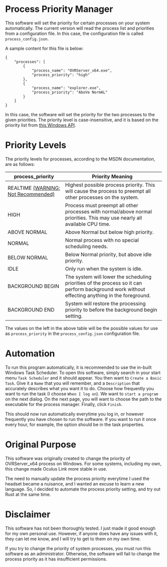 # Process Priority Manager
This software will set the priority for certain processes on your system automatically. The current version will read the process list and priorities from a configuration file. In this case, the configuration file is called ```process_config.json```. 

A sample content for this file is below: 
```
{
    "processes": [
        {
            "process_name": "OVRServer_x64.exe",
            "process_priority": "high"
        },
        {
            "process_name": "explorer.exe",
            "process_priority": "AboVe NormAL"
        }
    ]
}
```

In this case, the software will set the priority for the two processes to the given priorities. The priority level is case-insensitive, and it is based on the priority list from [this Windows API](https://docs.microsoft.com/en-us/windows/win32/api/processthreadsapi/nf-processthreadsapi-setpriorityclass).

# Priority Levels
The priority levels for processes, according to the MSDN documentation, are as follows:

| process_priority                                                                                       | Priority Meaning                                                                                                                               |
| ------------------------------------------------------------------------------------------------------ | ---------------------------------------------------------------------------------------------------------------------------------------------- |
| REALTIME [(WARNING: Not Recommended)](https://devblogs.microsoft.com/oldnewthing/20100610-00/?p=13753) | Highest possible process priority. This will cause the process to preempt all other processes on the system.                                   |
| HIGH                                                                                                   | Process must preempt all other processes with normal/above normal priorities. This may use nearly all available CPU time.                      |
| ABOVE NORMAL                                                                                           | Above Normal but below high priority.                                                                                                          |
| NORMAL                                                                                                 | Normal process with no special scheduling needs.                                                                                               |
| BELOW NORMAL                                                                                           | Below Normal priority, but above idle priority.                                                                                                |
| IDLE                                                                                                   | Only run when the system is idle.                                                                                                              |
| BACKGROUND BEGIN                                                                                       | The system will lower the scheduling priorities of the process so it can perform background work without effecting anything in the foreground. |
| BACKGROUND END                                                                                         | System will restore the processing priority to before the background begin setting.                                                            |

The values on the left in the above table will be the possible values for use as ```process_priority``` in the ```process_config.json``` configuration file.

# Automation
To run this program automatically, it is recommended to use the in-built Windows Task Scheduler. To open this software, simply search in your start menu ```Task Scheduler``` and it should appear. You then want to ```Create a Basic Task```. Give it a ```Name``` that you will remember, and a ```Description``` that accurately describes what you want it to do. Choose how frequently you want to run the task (I choose ```When I log on```). We want to ```start a program``` on the next dialog. On the next page, you will want to choose the path to the executable for the process manager. Finally, click ```Finish```.

This should now run automatically everytime you log in, or however frequently you have chosen to run the software. If you want to run it once every hour, for example, the option should be in the task properties. 

# Original Purpose
This software was originally created to change the priority of OVRServer_x64 process on Windows. For some systems, including my own, this change made Oculus Link more stable in use.

The need to manually update the process priority everytime I used the headset became a nuisance, and I wanted an excuse to learn a new language. So, I decided to automate the process priority setting, and try out Rust at the same time. 

# Disclaimer
This software has not been thoroughly tested. I just made it good enough for my own personal use. However, if anyone does have any issues with it, they can let me know, and I will try to get to them on my own time.

If you try to change the priority of system processes, you must run this software as an administrator. Otherwise, the software will fail to change the process priority as it has insufficient permissions.